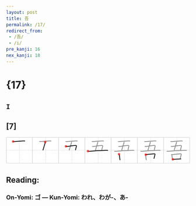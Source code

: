 ```yaml
---
layout: post
title: 吾
permalink: /17/
redirect_from:
 - /吾/
 - /i/
pre_kanji: 16
nex_kanji: 18
---
```


# {17}

## `I`

## [7]

<div class="stroke"><img src="../images/E590BE.png" /></div>

## Reading:

### On-Yomi: ゴ &mdash; Kun-Yomi: われ、わが-、あ-

